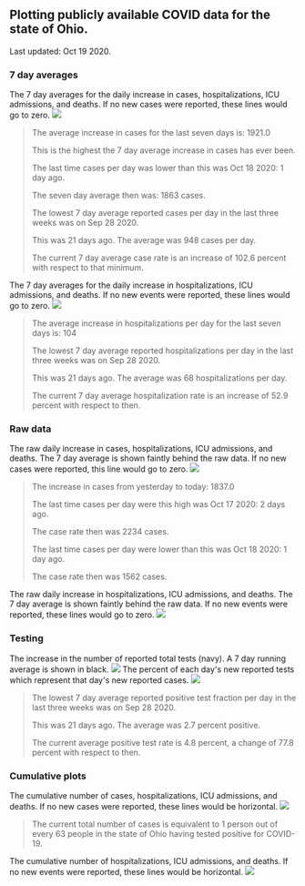 ## Plotting publicly available COVID data for the state of Ohio. 

Last updated: Oct 19 2020. 

### 7 day averages
The 7 day averages for the daily increase in cases, hospitalizations, ICU admissions, and deaths. If no new cases were reported, these lines would go to zero.
![](7dayaverage_cases.png)

>The average increase in cases for the last seven days is: 1921.0
>
>This is the highest the 7 day average increase in cases has ever been.
>
>The last time cases per day was lower than this was Oct 18 2020: 1 day ago.
>
>The seven day average then was: 1863 cases.
>
>The lowest 7 day average reported cases per day in the last three weeks was on Sep 28 2020.
>
>This was 21 days ago. The average was 948 cases per day.
>
>The current 7 day average case rate is an increase of 102.6 percent with respect to that minimum.

The 7 day averages for the daily increase in hospitalizations, ICU admissions, and deaths. If no new events were reported, these lines would go to zero.
![](7dayaverage_hospital.png)

>The average increase in hospitalizations per day for the last seven days is: 104
>
>The lowest 7 day average reported hospitalizations per day in the last three weeks was on Sep 28 2020.
>
>This was 21 days ago. The average was 68 hospitalizations per day.
>
>The current 7 day average hospitalization rate is an increase of 52.9 percent with respect to then.

### Raw data
The raw daily increase in cases, hospitalizations, ICU admissions, and deaths. The 7 day average is shown faintly behind the raw data. If no new cases were reported, this line would go to zero.
![](DailyCases.png)

>The increase in cases from yesterday to today: 1837.0 
>
>The last time cases per day were this high was Oct 17 2020: 2 days ago. 
>
>The case rate then was 2234 cases.
>
>The last time cases per day were lower than this was Oct 18 2020: 1 day ago. 
>
>The case rate then was 1562 cases.

The raw daily increase in hospitalizations, ICU admissions, and deaths. The 7 day average is shown faintly behind the raw data. If no new events were reported, these lines would go to zero.
![](DailyHospitalizations.png)

### Testing

The increase in the number of reported total tests (navy). A 7 day running average is shown in black.
![](DailyTests.png)
The percent of each day's new reported tests which represent that day's new reported cases.
![](percentpositive_tests.png)

>The lowest 7 day average reported positive test fraction per day in the last three weeks was on Sep 28 2020.
>
>This was 21 days ago. The average was 2.7 percent positive. 
>
>The current average positive test rate is 4.8 percent, a change of 77.8 percent with respect to then. 

### Cumulative plots
The cumulative number of cases, hospitalizations, ICU admissions, and deaths. If no new cases were reported, these lines would be horizontal.
![](Cases.png)

>The current total number of cases is equivalent to 1 person out of every 63 people in the state of Ohio having tested positive for COVID-19.

The cumulative number of hospitalizations, ICU admissions, and deaths. If no new events were reported, these lines would be horizontal.
![](Hospitalizations.png)
